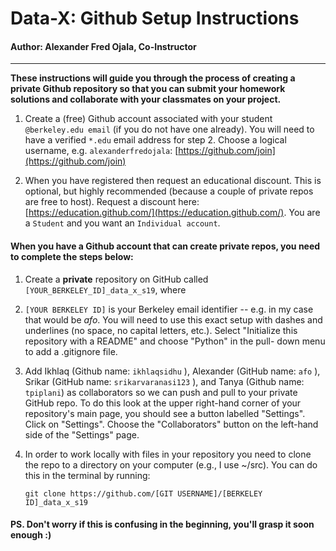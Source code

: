 # Data-X: Github Setup Instructions
#### Author: Alexander Fred Ojala, Co-Instructor
_____
**These instructions will guide you through the process of creating a private Github repository so that you can submit your homework solutions and collaborate with your classmates on your project.** 

1. Create a (free) Github account associated with your student `@berkeley.edu email` (if you do not have one already). You will need to have a verified `*.edu` email address for step 2. Choose a logical username, e.g.
  `alexanderfredojala`: [https://github.com/join](https://github.com/join)

2. When you have registered then request an educational discount. This is optional, but highly recommended (because a couple of private repos are free to host). Request a discount here: [https://education.github.com/](https://education.github.com/). You are a
  `Student` and you want an `Individual account`.

#### When you have a Github account that can create private repos, you need to complete the steps below:

1. Create a **private** repository on GitHub called `[YOUR_BERKELEY_ID]_data_x_s19`, where 

2. `[YOUR BERKELEY ID]` is your Berkeley email identifier -- e.g. in my case that would be *afo*. You will need to use this exact setup with dashes and underlines (no space, no capital letters, etc.). Select "Initialize this repository with a README" and choose "Python" in the pull- down menu to add a .gitignore file.

3. Add Ikhlaq (Github name: `ikhlaqsidhu` ), Alexander (GitHub name: `afo` ), Srikar (GitHub name: `srikarvaranasi123` ), and Tanya (Github name: `tpiplani`) as collaborators so we can push and pull to your private GitHub repo. To do this look at the upper right-hand corner of your repository's main page, you should see a button labelled "Settings". Click on "Settings". Choose the "Collaborators" button on the left-hand side of the "Settings" page.

4. In order to work locally with files in your repository you need to clone the repo to a directory on your computer (e.g., I use ~/src). You can do this in the terminal by running:

    `git clone https://github.com/[GIT USERNAME]/[BERKELEY ID]_data_x_s19`


#### PS. Don't worry if this is confusing in the beginning, you'll grasp it soon enough :)
